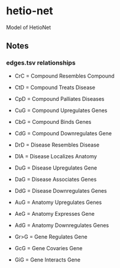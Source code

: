 # hetio-net
Model of HetioNet

## Notes

### edges.tsv relationships
- CrC = Compound Resembles Compound
- CtD = Compound Treats Disease
- CpD = Compound Palliates Diseases
- CuG = Compound Upregulates Genes
- CbG = Compound Binds Genes
- CdG = Compound Downregulates Gene

- DrD = Disease Resembles Disease
- DlA = Disease Localizes Anatomy
- DuG = Disease Upregulates Gene
- DaG = Disease Associates Genes
- DdG = Disease Downregulates Genes

- AuG = Anatomy Upregulates Genes
- AeG = Anatomy Expresses Gene
- AdG = Anatomy Downregulates Genes

- Gr>G = Gene Regulates Gene
- GcG = Gene Covaries Gene
- GiG = Gene Interacts Gene
